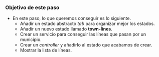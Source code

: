 ### Objetivo de este paso

- En este paso, lo que queremos conseguir es lo siguiente.
    - Añadir un estado abstracto *tab* para organizar mejor los estados.
    - Añadir un nuevo estado llamado **town-lines**.
    - Crear un servicio para conseguir las líneas que pasan por un municipio.
    - Crear un *controller* y añadirlo al estado que acabamos de crear.
    - Mostrar la lista de líneas.
